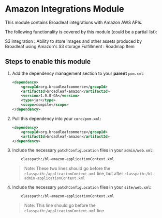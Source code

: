 Amazon Integrations Module
==========================

This module contains Broadleaf integrations with Amazon AWS APIs.

The following functionality is covered by this module (could be a partial list):

S3 integration : Ability to store images and other assets produced by Broadleaf using Amazon's S3 storage
Fulfillment : Roadmap Item


## Steps to enable this module

1. Add the dependency management section to your **parent** `pom.xml`:
    ```xml
    <dependency>
        <groupId>org.broadleafcommerce</groupId>
        <artifactId>broadleaf-amazon</artifactId>
        <version>1.0.0-GA</version>
        <type>jar</type>
        <scope>compile</scope>
    </dependency>
    ```

2. Pull this dependency into your `core/pom.xml`:
    ```xml
    <dependency>
        <groupId>org.broadleafcommerce</groupId>
        <artifactId>broadleaf-amazon</artifactId>
    </dependency>
    ```

3. Include the necessary `patchConfigLocation` files in your `admin/web.xml`:
    ```xml
        classpath:/bl-amazon-applicationContext.xml
    ```
    > Note: These two lines should go before the `classpath:/applicationContext.xml` line, but after `classpath:/bl-admin-applicationContext.xml`

4. Include the necessary `patchConfigLocation` files in your `site/web.xml`:
    ```xml
        classpath:/bl-amazon-applicationContext.xml
    ```
    > Note: This line should go before the `classpath:/applicationContext.xml` line
